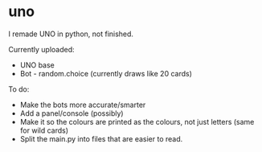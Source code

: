# uno

I remade UNO in python, not finished.

Currently uploaded:
  - UNO base
  - Bot - random.choice (currently draws like 20 cards)
 
 To do:
  - Make the bots more accurate/smarter
  - Add a panel/console (possibly)
  - Make it so the colours are printed as the colours, not just letters (same for wild cards)
  - Split the main.py into files that are easier to read.
 
 
